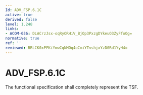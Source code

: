 ```yaml
---
Id: ADV_FSP.6.1C
active: true
derived: false
level: 1.248
links:
- ACOM-036: DLACrzJsx-oqRyORHiV_BjOp3PxzgDYkeuO3ZyFfoOg=
normative: true
ref: ''
reviewed: BRLCK0xPFKiYmwCqNMOq4oCmiYTvshjxYzD0Rd1YyH4=
---
```


# ADV_FSP.6.1C

The functional specification shall completely represent the TSF.
